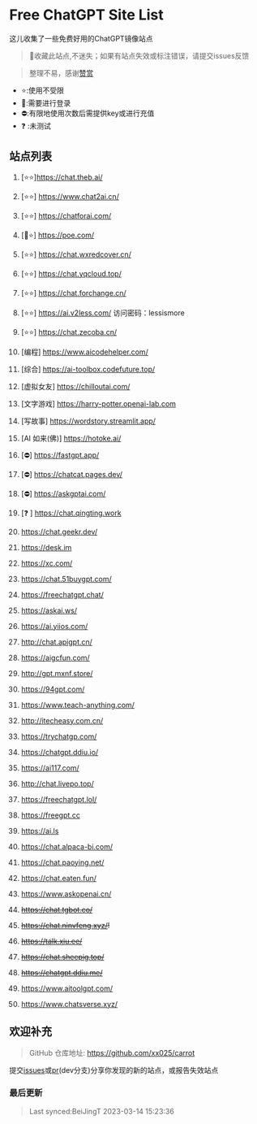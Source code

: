 # Free ChatGPT Site List

这儿收集了一些免费好用的ChatGPT镜像站点
> 🤭收藏此站点,不迷失；如果有站点失效或标注错误，请提交issues反馈

> 整理不易，感谢[赞赏](https://xx025.github.io/carrot)

- ⭐:使用不受限
- 🔑:需要进行登录
- ⛔:有限地使用次数后需提供key或进行充值
- ❓ :未测试

## 站点列表
1. [⭐⭐]https://chat.theb.ai/

2. [⭐⭐] https://www.chat2ai.cn/

3. [⭐⭐] https://chatforai.com/

4. [🔑⭐] https://poe.com/

5. [⭐⭐] https://chat.wxredcover.cn/

6. [⭐⭐] https://chat.yqcloud.top/

7. [⭐⭐] https://chat.forchange.cn/

8. [⭐⭐] https://ai.v2less.com/ 访问密码：lessismore

9. [⭐⭐] https://chat.zecoba.cn/

10. [编程] https://www.aicodehelper.com/

11. [综合] https://ai-toolbox.codefuture.top/

12. [虚拟女友] https://chilloutai.com/

13. [文字游戏] https://harry-potter.openai-lab.com

14. [写故事] https://wordstory.streamlit.app/

15. [AI 如来(佛)] https://hotoke.ai/

16. [⛔] https://fastgpt.app/

17. [⛔] https://chatcat.pages.dev/

18. [⛔] https://askgptai.com/

19. [❓ ] https://chat.qingting.work

20. https://chat.geekr.dev/

21. https://desk.im

22. https://xc.com/

23. https://chat.51buygpt.com/

24. https://freechatgpt.chat/

25. https://askai.ws/

26. https://ai.yiios.com/

27. http://chat.apigpt.cn/

28. https://aigcfun.com/

29. http://gpt.mxnf.store/

30. https://94gpt.com/

31. https://www.teach-anything.com/

32. http://itecheasy.com.cn/

33. https://trychatgp.com/

34. https://chatgpt.ddiu.io/

35. https://ai117.com/

36. http://chat.livepo.top/

37. https://freechatgpt.lol/

38. https://freegpt.cc

39. https://ai.ls

40. https://chat.alpaca-bi.com/

41. https://chat.paoying.net/

42. https://chat.eaten.fun/

43. https://www.askopenai.cn/

44. ~~https://chat.tgbot.co/~~

45. ~~https://chat.ninvfeng.xyz/!~~

46. ~~https://talk.xiu.ee/~~

47. ~~https://chat.sheepig.top/~~

48. ~~https://chatgpt.ddiu.me/~~

49. https://www.aitoolgpt.com/

50. https://www.chatsverse.xyz/

## 欢迎补充
>GitHub 仓库地址: https://github.com/xx025/carrot

提交[issues](https://github.com/xx025/carrot/issues)或[pr](https://github.com/xx025/carrot/pulls)(dev分支)分享你发现的新的站点，或报告失效站点



### 最后更新

>Last synced:BeiJingT 2023-03-14 15:23:36
